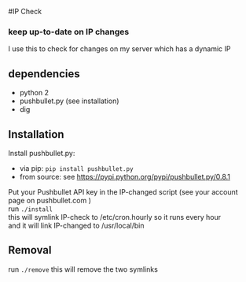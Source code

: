 #IP Check
### keep up-to-date on IP changes
I use this to check for changes on my server which has a dynamic IP

## dependencies

* python 2
* pushbullet.py (see installation)
* dig

## Installation

Install pushbullet.py:
* via pip: `pip install pushbullet.py`
* from source: see https://pypi.python.org/pypi/pushbullet.py/0.8.1

Put your Pushbullet API key in the IP-changed script (see your account page on pushbullet.com )  
run `./install`  
this will symlink IP-check to /etc/cron.hourly so it runs every hour  
and it will link IP-changed to /usr/local/bin  



## Removal
run `./remove`
this will remove the two symlinks

